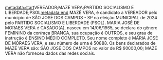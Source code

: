 <metadata:start>VEREADOR;MAZÉ VERA;PARTIDO SOCIALISMO E LIBERDADE;PSOL<metadata:end>
MAZÉ VERA, é candidato a VEREADOR pelo município de SÃO JOSÉ DOS CAMPOS - SP na eleição MUNICIPAL de 2024 pelo PARTIDO SOCIALISMO E LIBERDADE (PSOL). MARIA JOSÉ DE MORAES VERA é CASADO(A), nasceu em 14/06/1965, se declara do gênero FEMININO da cor/raça BRANCA, sua ocupação é OUTROS, e seu grau de instrução é ENSINO MÉDIO COMPLETO. Seu nome completo é MARIA JOSÉ DE MORAES VERA, e seu número de urna é 50888.
Os bens declarados de MAZÉ VERA são: SÃO JOSÉ DOS CAMPOS  no valor de R$ 90000,00; 
MAZÉ VERA não forneceu dados das redes sociais.